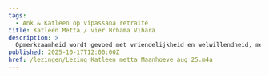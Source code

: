 ```yaml
---
tags:
  - Ank & Katleen op vipassana retraite
title: Katleen Metta / vier Brhama Vihara
description: >
  Opmerkzaamheid wordt gevoed met vriendelijkheid en welwillendheid, met compassie en vreugde om andermans voorspoed en gelijkmoedigheid
published: 2025-10-17T12:00:00Z
href: /lezingen/Lezing Katleen metta Maanhoeve aug 25.m4a
---
```

